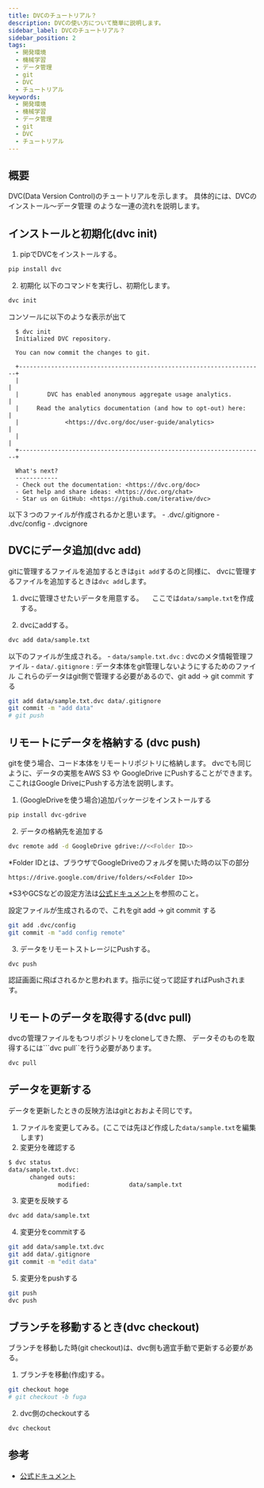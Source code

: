 ```yaml
---
title: DVCのチュートリアル？
description: DVCの使い方について簡単に説明します。
sidebar_label: DVCのチュートリアル？
sidebar_position: 2
tags:
  - 開発環境
  - 機械学習
  - データ管理
  - git
  - DVC
  - チュートリアル
keywords:
  - 開発環境
  - 機械学習
  - データ管理
  - git
  - DVC
  - チュートリアル
---
```


## 概要
DVC(Data Version Control)のチュートリアルを示します。
具体的には、DVCのインストール〜データ管理 のような一連の流れを説明します。

## インストールと初期化(dvc init)
1. pipでDVCをインストールする。
  ```bash
  pip install dvc
  ```

2. 初期化
  以下のコマンドを実行し、初期化します。
  ```bash
  dvc init
  ```
  コンソールに以下のような表示が出て
  ```
    $ dvc init
    Initialized DVC repository.

    You can now commit the changes to git.

    +---------------------------------------------------------------------+
    |                                                                     |
    |        DVC has enabled anonymous aggregate usage analytics.         |
    |     Read the analytics documentation (and how to opt-out) here:     |
    |             <https://dvc.org/doc/user-guide/analytics>              |
    |                                                                     |
    +---------------------------------------------------------------------+

    What's next?
    ------------
    - Check out the documentation: <https://dvc.org/doc>
    - Get help and share ideas: <https://dvc.org/chat>
    - Star us on GitHub: <https://github.com/iterative/dvc>
  ```
  以下３つのファイルが作成されるかと思います。
    - .dvc/.gitignore
    - .dvc/config
    - .dvcignore

## DVCにデータ追加(dvc add)
gitに管理するファイルを追加するときは```git add```するのと同様に、
dvcに管理するファイルを追加するときは```dvc add```します。
1. dvcに管理させたいデータを用意する。
　ここでは```data/sample.txt```を作成する。

2. dvcにaddする。
  ```bash
  dvc add data/sample.txt
  ```
  以下のファイルが生成される。
    - ```data/sample.txt.dvc``` : dvcのメタ情報管理ファイル
    - ```data/.gitignore``` : データ本体をgit管理しないようにするためのファイル
  これらのデータはgit側で管理する必要があるので、git add -> git commit する
  ```bash
  git add data/sample.txt.dvc data/.gitignore
  git commit -m "add data"
  # git push
  ```

## リモートにデータを格納する (dvc push)
gitを使う場合、コード本体をリモートリポジトリに格納します。
dvcでも同じように、データの実態をAWS S3 や GoogleDrive にPushすることができます。
ここれはGoogle DriveにPushする方法を説明します。

1. (GoogleDriveを使う場合)追加パッケージをインストールする
  ```bash
  pip install dvc-gdrive
  ```

2. データの格納先を追加する
  ```bash
  dvc remote add -d GoogleDrive gdrive://<<Folder ID>>
  ```
  *Folder IDとは、ブラウザでGoogleDriveのフォルダを開いた時の以下の部分
  ```
  https://drive.google.com/drive/folders/<<Folder ID>>
  ```
  *S3やGCSなどの設定方法は[公式ドキュメント](https://dvc.org/doc/command-reference/remote/add)を参照のこと。

  設定ファイルが生成されるので、これをgit add -> git commit する
  ```bash
  git add .dvc/config
  git commit -m "add config remote"
  ```

3. データをリモートストレージにPushする。
  ```bash
  dvc push
  ```
  認証画面に飛ばされるかと思われます。指示に従って認証すればPushされます。


## リモートのデータを取得する(dvc pull)
dvcの管理ファイルをもつリポジトリをcloneしてきた際、
データそのものを取得するには```dvc pull``を行う必要があります。
```bash
dvc pull
```

## データを更新する
データを更新したときの反映方法はgitとおおよそ同じです。
1. ファイルを変更してみる。(ここでは先ほど作成した```data/sample.txt```を編集します)
2. 変更分を確認する
  ```bash
  $ dvc status
  data/sample.txt.dvc:                                             
        changed outs:
                modified:           data/sample.txt
  ```
3. 変更を反映する
  ```bash
  dvc add data/sample.txt
  ```

4. 変更分をcommitする
  ```bash
  git add data/sample.txt.dvc
  git add data/.gitignore
  git commit -m "edit data"
  ```

5. 変更分をpushする
  ```bash
  git push
  dvc push
  ```

## ブランチを移動するとき(dvc checkout)
ブランチを移動した時(git checkout)は、dvc側も適宜手動で更新する必要がある。
1. ブランチを移動(作成)する。
  ```bash
  git checkout hoge
  # git checkout -b fuga
  ```

2. dvc側のcheckoutする
  ```bash
  dvc checkout
  ```


## 参考
- [公式ドキュメント](https://dvc.org/doc/start)